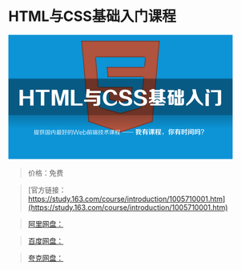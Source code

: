 # HTML与CSS基础入门课程

![img](../../../assets/study163/free/49dc8d29-fd0d-4dbf-847c-1186a0148c1f.png)

> 价格：免费

> [官方链接：https://study.163.com/course/introduction/1005710001.htm](https://study.163.com/course/introduction/1005710001.htm)

> [阿里网盘：]()

> [百度网盘：]()

> [夸克网盘：]()
